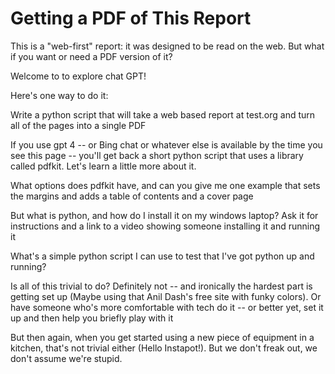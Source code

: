 # Getting a PDF of This Report

This is a "web-first" report: it was designed to be read on the web.  But what if you want or need a PDF version of it?

Welcome to to explore chat GPT!

Here's one way to do it:

Write a python script that will take a web based report at test.org and turn all of the pages into a single PDF

If you use gpt 4 -- or Bing chat or whatever else is available by the time you see this page -- you'll get back a short python script that uses a library called pdfkit.  Let's learn a little more about it.

What options does pdfkit have, and can you give me one example that sets the margins and adds a table of contents and a cover page

But what is python, and how do I install it on my windows laptop?  Ask it for instructions and a link to a video showing someone installing it and running it

What's a simple python script I can use to test that I've got python up and running?


Is all of this trivial to do?  Definitely not -- and ironically the hardest part is getting set up
(Maybe using that Anil Dash's free site with funky colors).  Or have someone who's more comfortable with tech do it -- or better yet, set it up and then help you briefly play with it

But then again, when you get started using a new piece of equipment in a kitchen, that's not trivial either (Hello Instapot!).  But we don't freak out, we don't assume we're stupid.  

